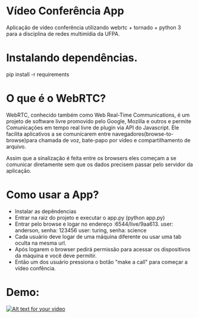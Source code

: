 # Vídeo Conferência App
Aplicação de vídeo conferência utilizando webrtc + tornado + python 3 para a disciplina de redes multimídia da UFPA.

# Instalando dependências.
pip install -r requirements


# O que é o WebRTC?
WebRTC, conhecido também como Web Real-Time Communications, é um projeto de software livre promovido pelo Google, 
Mozilla e outros e permite Comunicações em tempo real livre de plugin via API do Javascript. Ele facilita aplicativos a 
se comunicarem entre navegadores(browse-to-browse)para chamada de voz, bate-papo por vídeo e compartilhamento de arquivo.

Assim que a sinalização é feita entre os browsers eles começam a se comunicar diretamente sem que os dados precisem 
passar pelo servidor da aplicação.

# Como usar a App?

- Instalar as depêndencias
- Entrar na raiz do projeto e executar o app.py (python app.py)
- Entrar pelo browse e logar no endereço <ip>:6544/live/9aa613. 
    user: anderson, senha: 123456
    user: turing, senha: science
- Cada usuário deve logar de uma máquina diferente ou usar uma tab oculta na mesma url.
- Após logarem o browser pedirá permissão para acessar os dispositivos da máquina e você deve permitir.
- Então um dos usuário pressiona o botão "make a call" para começar a vídeo confência.

# Demo:

[![Alt text for your video](http://img.youtube.com/vi/_TnZS-a5xWE/0.jpg)](https://www.youtube.com/watch?v=_TnZS-a5xWE)
 